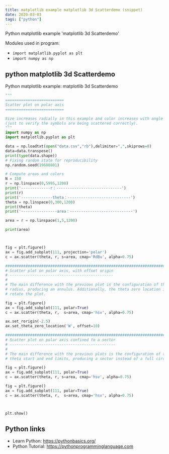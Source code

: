 ```yaml
---
title: matplotlib example matplotlib 3d Scatterdemo (snippet)
date: 2020-03-03
tags: ["python"]
---
```

Python matplotlib example 'matplotlib 3d Scatterdemo'


Modules used in program: 
* `import matplotlib.pyplot as plt`
* `import numpy as np`

## python matplotlib 3d Scatterdemo

Python matplotlib example: matplotlib 3d Scatterdemo

```python
"""
==========================
Scatter plot on polar axis
==========================

Size increases radially in this example and color increases with angle
(just to verify the symbols are being scattered correctly).
"""
import numpy as np
import matplotlib.pyplot as plt

data = np.loadtxt(open("data.csv","rb"),delimiter=",",skiprows=0)
data=data.transpose()
print(type(data.shape))
# Fixing random state for reproducibility
np.random.seed(19680801)

# Compute areas and colors
N = 150
r = np.linspace(0,5995,1200)
print('-------------r：-----------------------------')
print(r)
print('--------------theta：----------------------------')
theta = np.linspace(0,300,1200)
print(theta)
print('----------------area：----------------------------')

area = r = np.linspace(1,5,1200)

print(area)



fig = plt.figure()
ax = fig.add_subplot(111, projection='polar')
c = ax.scatter(theta, r, s=area, cmap='RdBu', alpha=0.75)

###############################################################################
# Scatter plot on polar axis, with offset origin
# ----------------------------------------------
#
# The main difference with the previous plot is the configuration of the origin
# radius, producing an annulus. Additionally, the theta zero location is set to
# rotate the plot.

fig = plt.figure()
ax = fig.add_subplot(111, polar=True)
c = ax.scatter(theta, r,  s=area, cmap='hsv', alpha=0.75)

ax.set_rorigin(-2.5)
ax.set_theta_zero_location('W', offset=10)

###############################################################################
# Scatter plot on polar axis confined to a sector
# -----------------------------------------------
#
# The main difference with the previous plots is the configuration of the
# theta start and end limits, producing a sector instead of a full circle.

fig = plt.figure()
ax = fig.add_subplot(111, polar=True)
c = ax.scatter(theta, r, s=area, cmap='hsv', alpha=0.75)

fig = plt.figure()
ax = fig.add_subplot(111, polar=True)
c = ax.scatter(theta, r,  s=area, cmap='hsv', alpha=0.75)



plt.show()


```

## Python links

- Learn Python: https://pythonbasics.org/
- Python Tutorial: https://pythonprogramminglanguage.com
